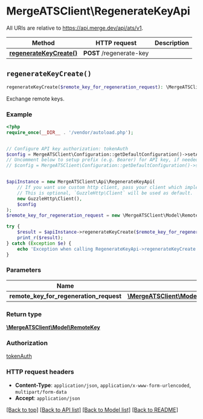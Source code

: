 # MergeATSClient\RegenerateKeyApi

All URIs are relative to https://api.merge.dev/api/ats/v1.

Method | HTTP request | Description
------------- | ------------- | -------------
[**regenerateKeyCreate()**](RegenerateKeyApi.md#regenerateKeyCreate) | **POST** /regenerate-key | 


## `regenerateKeyCreate()`

```php
regenerateKeyCreate($remote_key_for_regeneration_request): \MergeATSClient\Model\RemoteKey
```



Exchange remote keys.

### Example

```php
<?php
require_once(__DIR__ . '/vendor/autoload.php');


// Configure API key authorization: tokenAuth
$config = MergeATSClient\Configuration::getDefaultConfiguration()->setApiKey('Authorization', 'YOUR_API_KEY');
// Uncomment below to setup prefix (e.g. Bearer) for API key, if needed
// $config = MergeATSClient\Configuration::getDefaultConfiguration()->setApiKeyPrefix('Authorization', 'Bearer');


$apiInstance = new MergeATSClient\Api\RegenerateKeyApi(
    // If you want use custom http client, pass your client which implements `GuzzleHttp\ClientInterface`.
    // This is optional, `GuzzleHttp\Client` will be used as default.
    new GuzzleHttp\Client(),
    $config
);
$remote_key_for_regeneration_request = new \MergeATSClient\Model\RemoteKeyForRegenerationRequest(); // \MergeATSClient\Model\RemoteKeyForRegenerationRequest

try {
    $result = $apiInstance->regenerateKeyCreate($remote_key_for_regeneration_request);
    print_r($result);
} catch (Exception $e) {
    echo 'Exception when calling RegenerateKeyApi->regenerateKeyCreate: ', $e->getMessage(), PHP_EOL;
}
```

### Parameters

Name | Type | Description  | Notes
------------- | ------------- | ------------- | -------------
 **remote_key_for_regeneration_request** | [**\MergeATSClient\Model\RemoteKeyForRegenerationRequest**](../Model/RemoteKeyForRegenerationRequest.md)|  |

### Return type

[**\MergeATSClient\Model\RemoteKey**](../Model/RemoteKey.md)

### Authorization

[tokenAuth](../../README.md#tokenAuth)

### HTTP request headers

- **Content-Type**: `application/json`, `application/x-www-form-urlencoded`, `multipart/form-data`
- **Accept**: `application/json`

[[Back to top]](#) [[Back to API list]](../../README.md#endpoints)
[[Back to Model list]](../../README.md#models)
[[Back to README]](../../README.md)
